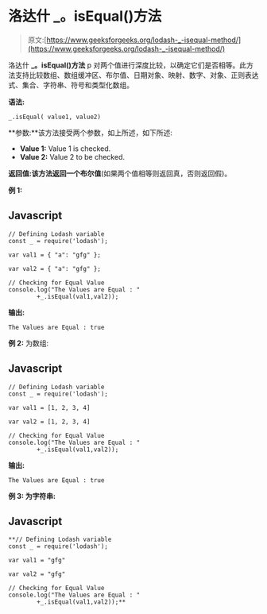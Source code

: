 # 洛达什 _。isEqual()方法

> 原文:[https://www.geeksforgeeks.org/lodash-_-isequal-method/](https://www.geeksforgeeks.org/lodash-_-isequal-method/)

洛达什 **_。isEqual()方法** p 对两个值进行深度比较，以确定它们是否相等。此方法支持比较数组、数组缓冲区、布尔值、日期对象、映射、数字、对象、正则表达式、集合、字符串、符号和类型化数组。

**语法:**

```
_.isEqual( value1, value2)

```

**参数:**该方法接受两个参数，如上所述，如下所述:

*   **Value 1:** Value 1 is checked.
*   **Value 2:** Value 2 to be checked.

**返回值:**该方法返回一个**布尔值**(如果两个值相等则返回真，否则返回假)。

**例 1:**

## Javascript

```
// Defining Lodash variable 
const _ = require('lodash'); 

var val1 = { "a": "gfg" };

var val2 = { "a": "gfg" };

// Checking for Equal Value 
console.log("The Values are Equal : "
        +_.isEqual(val1,val2));
```

**输出:**

```
The Values are Equal : true

```

**例 2:** 为数组:

## **Javascript**

```
// Defining Lodash variable 
const _ = require('lodash'); 

var val1 = [1, 2, 3, 4]

var val2 = [1, 2, 3, 4]

// Checking for Equal Value 
console.log("The Values are Equal : "
        +_.isEqual(val1,val2));
```

****输出:****

```
The Values are Equal : true 
```

****例 3:** 为字符串:**

## ****Javascript****

```
**// Defining Lodash variable 
const _ = require('lodash'); 

var val1 = "gfg"

var val2 = "gfg"

// Checking for Equal Value 
console.log("The Values are Equal : "
        +_.isEqual(val1,val2));**
```
